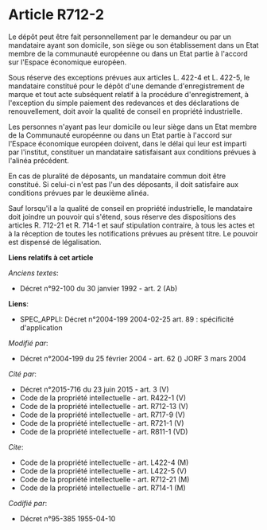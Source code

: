 # Article R712-2

Le dépôt peut être fait personnellement par le demandeur ou par un mandataire ayant son domicile, son siège ou son
établissement dans un Etat membre de la communauté européenne ou dans un Etat partie à l'accord sur l'Espace économique
européen.

Sous réserve des exceptions prévues aux articles L. 422-4 et L. 422-5, le mandataire constitué pour le dépôt d'une demande
d'enregistrement de marque et tout acte subséquent relatif à la procédure d'enregistrement, à l'exception du simple paiement
des redevances et des déclarations de renouvellement, doit avoir la qualité de conseil en propriété industrielle.

Les personnes n'ayant pas leur domicile ou leur siège dans un Etat membre de la Communauté européenne ou dans un Etat partie
à l'accord sur l'Espace économique européen doivent, dans le délai qui leur est imparti par l'institut, constituer un
mandataire satisfaisant aux conditions prévues à l'alinéa précédent.

En cas de pluralité de déposants, un mandataire commun doit être constitué. Si celui-ci n'est pas l'un des déposants, il doit
satisfaire aux conditions prévues par le deuxième alinéa.

Sauf lorsqu'il a la qualité de conseil en propriété industrielle, le mandataire doit joindre un pouvoir qui s'étend, sous
réserve des dispositions des articles R. 712-21 et R. 714-1 et sauf stipulation contraire, à tous les actes et à la réception
de toutes les notifications prévues au présent titre. Le pouvoir est dispensé de légalisation.

**Liens relatifs à cet article**

_Anciens textes_:

  - Décret n°92-100 du 30 janvier 1992 - art. 2 (Ab)

**Liens**:

  - SPEC_APPLI: Décret n°2004-199 2004-02-25 art. 89 : spécificité d'application

_Modifié par_:

  - Décret n°2004-199 du 25 février 2004 - art. 62 () JORF 3 mars 2004

_Cité par_:

  - Décret n°2015-716 du 23 juin 2015 - art. 3 (V)
  - Code de la propriété intellectuelle - art. R422-1 (V)
  - Code de la propriété intellectuelle - art. R712-13 (V)
  - Code de la propriété intellectuelle - art. R717-9 (V)
  - Code de la propriété intellectuelle - art. R721-1 (V)
  - Code de la propriété intellectuelle - art. R811-1 (VD)

_Cite_:

  - Code de la propriété intellectuelle - art. L422-4 (M)
  - Code de la propriété intellectuelle - art. L422-5 (V)
  - Code de la propriété intellectuelle - art. R712-21 (M)
  - Code de la propriété intellectuelle - art. R714-1 (M)

_Codifié par_:

  - Décret n°95-385 1955-04-10
